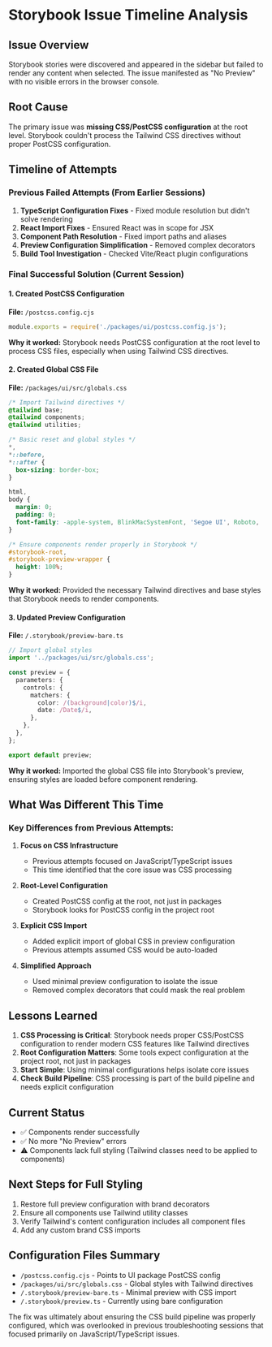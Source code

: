 # Storybook Issue Timeline Analysis

## Issue Overview
Storybook stories were discovered and appeared in the sidebar but failed to render any content when selected. The issue manifested as "No Preview" with no visible errors in the browser console.

## Root Cause
The primary issue was **missing CSS/PostCSS configuration** at the root level. Storybook couldn't process the Tailwind CSS directives without proper PostCSS configuration.

## Timeline of Attempts

### Previous Failed Attempts (From Earlier Sessions)
1. **TypeScript Configuration Fixes** - Fixed module resolution but didn't solve rendering
2. **React Import Fixes** - Ensured React was in scope for JSX
3. **Component Path Resolution** - Fixed import paths and aliases
4. **Preview Configuration Simplification** - Removed complex decorators
5. **Build Tool Investigation** - Checked Vite/React plugin configurations

### Final Successful Solution (Current Session)

#### 1. Created PostCSS Configuration
**File:** `/postcss.config.cjs`
```javascript
module.exports = require('./packages/ui/postcss.config.js');
```
**Why it worked:** Storybook needs PostCSS configuration at the root level to process CSS files, especially when using Tailwind CSS directives.

#### 2. Created Global CSS File
**File:** `/packages/ui/src/globals.css`
```css
/* Import Tailwind directives */
@tailwind base;
@tailwind components;
@tailwind utilities;

/* Basic reset and global styles */
*,
*::before,
*::after {
  box-sizing: border-box;
}

html,
body {
  margin: 0;
  padding: 0;
  font-family: -apple-system, BlinkMacSystemFont, 'Segoe UI', Roboto, 'Helvetica Neue', Arial, sans-serif;
}

/* Ensure components render properly in Storybook */
#storybook-root,
#storybook-preview-wrapper {
  height: 100%;
}
```
**Why it worked:** Provided the necessary Tailwind directives and base styles that Storybook needs to render components.

#### 3. Updated Preview Configuration
**File:** `/.storybook/preview-bare.ts`
```typescript
// Import global styles
import '../packages/ui/src/globals.css';

const preview = {
  parameters: {
    controls: {
      matchers: {
        color: /(background|color)$/i,
        date: /Date$/i,
      },
    },
  },
};

export default preview;
```
**Why it worked:** Imported the global CSS file into Storybook's preview, ensuring styles are loaded before component rendering.

## What Was Different This Time

### Key Differences from Previous Attempts:

1. **Focus on CSS Infrastructure**
   - Previous attempts focused on JavaScript/TypeScript issues
   - This time identified that the core issue was CSS processing

2. **Root-Level Configuration**
   - Created PostCSS config at the root, not just in packages
   - Storybook looks for PostCSS config in the project root

3. **Explicit CSS Import**
   - Added explicit import of global CSS in preview configuration
   - Previous attempts assumed CSS would be auto-loaded

4. **Simplified Approach**
   - Used minimal preview configuration to isolate the issue
   - Removed complex decorators that could mask the real problem

## Lessons Learned

1. **CSS Processing is Critical**: Storybook needs proper CSS/PostCSS configuration to render modern CSS features like Tailwind directives
2. **Root Configuration Matters**: Some tools expect configuration at the project root, not just in packages
3. **Start Simple**: Using minimal configurations helps isolate core issues
4. **Check Build Pipeline**: CSS processing is part of the build pipeline and needs explicit configuration

## Current Status
- ✅ Components render successfully
- ✅ No more "No Preview" errors
- ⚠️ Components lack full styling (Tailwind classes need to be applied to components)

## Next Steps for Full Styling
1. Restore full preview configuration with brand decorators
2. Ensure all components use Tailwind utility classes
3. Verify Tailwind's content configuration includes all component files
4. Add any custom brand CSS imports

## Configuration Files Summary
- `/postcss.config.cjs` - Points to UI package PostCSS config
- `/packages/ui/src/globals.css` - Global styles with Tailwind directives
- `/.storybook/preview-bare.ts` - Minimal preview with CSS import
- `/.storybook/preview.ts` - Currently using bare configuration

The fix was ultimately about ensuring the CSS build pipeline was properly configured, which was overlooked in previous troubleshooting sessions that focused primarily on JavaScript/TypeScript issues.
